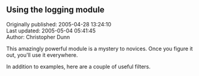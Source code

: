 ## Using the logging module  
Originally published: 2005-04-28 13:24:10  
Last updated: 2005-05-04 05:41:45  
Author: Christopher Dunn  
  
This amazingly powerful module is a mystery to novices. Once you figure it out, you'll use it everywhere.

In addition to examples, here are a couple of useful filters.